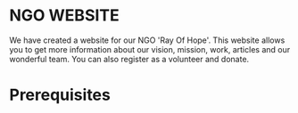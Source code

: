 <h1>NGO WEBSITE</h1>
  We have created a website for our NGO 'Ray Of Hope'.
  This website allows you to get more information about our vision, mission, work, articles and our wonderful team.
  You can also register as a volunteer and donate.
 
 <h1>Prerequisites</h1>
 
